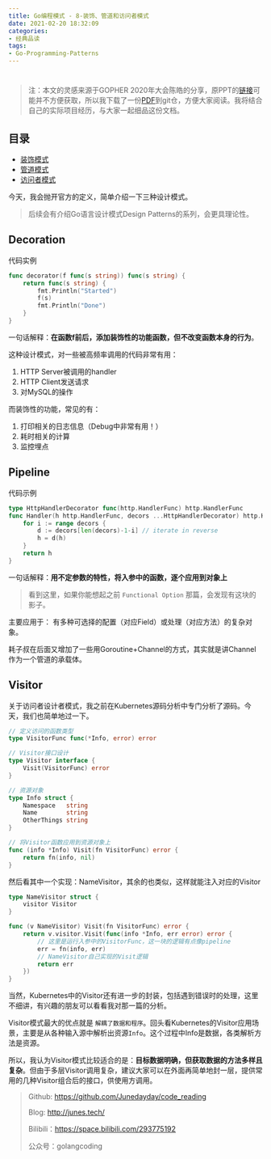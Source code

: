 ```yaml
---
title: Go编程模式 - 8-装饰、管道和访问者模式
date: 2021-02-20 18:32:09
categories: 
- 经典品读
tags:
- Go-Programming-Patterns
---
```


# 

>  注：本文的灵感来源于GOPHER 2020年大会陈皓的分享，原PPT的[链接](https://www2.slideshare.net/haoel/go-programming-patterns?from_action=save)可能并不方便获取，所以我下载了一份[PDF](https://github.com/Junedayday/code_reading/tree/master/doc/Go_Programming_Patterns.pdf)到git仓，方便大家阅读。我将结合自己的实际项目经历，与大家一起细品这份文档。



## 目录

- [装饰模式](#Decoration)
- [管道模式](#Pipeline)
- [访问者模式](#Visitorl)



今天，我会抛开官方的定义，简单介绍一下三种设计模式。

>  后续会有介绍Go语言设计模式Design Patterns的系列，会更具理论性。

## Decoration

代码实例

```go
func decorator(f func(s string)) func(s string) {
	return func(s string) {
		fmt.Println("Started")
		f(s)
		fmt.Println("Done")
	}
}
```

一句话解释：**在函数f前后，添加装饰性的功能函数，但不改变函数本身的行为**。

这种设计模式，对一些被高频率调用的代码非常有用：

1. HTTP Server被调用的handler
2. HTTP Client发送请求
3. 对MySQL的操作

而装饰性的功能，常见的有：

1. 打印相关的日志信息（Debug中非常有用！）
2. 耗时相关的计算
3. 监控埋点



## Pipeline

代码示例

```go
type HttpHandlerDecorator func(http.HandlerFunc) http.HandlerFunc
func Handler(h http.HandlerFunc, decors ...HttpHandlerDecorator) http.HandlerFunc {
    for i := range decors {
        d := decors[len(decors)-1-i] // iterate in reverse
        h = d(h)
    }
    return h
}
```

一句话解释：**用不定参数的特性，将入参中的函数，逐个应用到对象上**

> 看到这里，如果你能想起之前 `Functional Option` 那篇，会发现有这块的影子。

主要应用于： 有多种可选择的配置（对应Field）或处理（对应方法）的复杂对象。

耗子叔在后面又增加了一些用Goroutine+Channel的方式，其实就是讲Channel作为一个管道的承载体。



## Visitor

关于访问者设计者模式，我之前在Kubernetes源码分析中专门分析了源码。今天，我们也简单地过一下。

```go
// 定义访问的函数类型
type VisitorFunc func(*Info, error) error

// Visitor接口设计
type Visitor interface {
	Visit(VisitorFunc) error
}

// 资源对象
type Info struct {
	Namespace   string
	Name        string
	OtherThings string
}

// 将Visitor函数应用到资源对象上
func (info *Info) Visit(fn VisitorFunc) error {
	return fn(info, nil)
}
```

然后看其中一个实现：NameVisitor，其余的也类似，这样就能注入对应的Visitor

```go
type NameVisitor struct {
	visitor Visitor
}

func (v NameVisitor) Visit(fn VisitorFunc) error {
	return v.visitor.Visit(func(info *Info, err error) error {
		// 这里是运行入参中的VisitorFunc，这一块的逻辑有点像pipeline
		err = fn(info, err)
		// NameVisitor自己实现的Visit逻辑
		return err
	})
}
```

当然，Kubernetes中的Visitor还有进一步的封装，包括遇到错误时的处理，这里不细讲，有兴趣的朋友可以看看我对那一篇的分析。

Visitor模式最大的优点就是 `解耦了数据和程序`。回头看Kubernetes的Visitor应用场景，主要是从各种输入源中解析出资源`Info`。这个过程中Info是数据，各类解析方法是资源。

所以，我认为Visitor模式比较适合的是：**目标数据明确，但获取数据的方法多样且复杂**。但由于多层Visitor调用复杂，建议大家可以在外面再简单地封一层，提供常用的几种Visitor组合后的接口，供使用方调用。



> Github: https://github.com/Junedayday/code_reading
>
> Blog: http://junes.tech/
>
> Bilibili：https://space.bilibili.com/293775192
>
> 公众号：golangcoding

